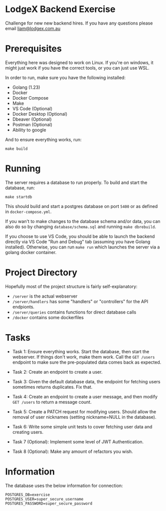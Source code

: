 # LodgeX Backend Exercise 

Challenge for new new backend hires. If you have any questions please email liam@lodgex.com.au

# Prerequisites 

Everything here was designed to work on Linux. If you're on windows, it might just work if you have the correct tools, or you can just use WSL.

In order to run, make sure you have the following installed:
* Golang (1.23)
* Docker
* Docker Compose
* Make
* VS Code (Optional) 
* Docker Desktop (Optional)
* Dbeaver (Optional)
* Postman (Optional) 
* Ability to google

And to ensure everything works, run:

```
make build
```

# Running 

The server requires a database to run properly. To build and start the database, run:

```
make startdb
```

This should build and start a postgres database on port `5400` or as defined in `docker-compose.yml`.

If you wan't to make changes to the database schema and/or data, you can also do so by changing `database/schema.sql` and running `make dbrebuild`.

If you choose to use VS Code, you should be able to launch the backend directly via VS Code "Run and Debug" tab (assuming you have Golang installed). Otherwise, you can run `make run` which launches the server via a golang docker container.

# Project Directory 

Hopefully most of the project structure is fairly self-explanatory:

* `/server` is the actual webserver 
* `/server/handlers` has some "handlers" or "controllers" for the API endpionts. 
* `/server/queries` contains functions for direct database calls 
* `/docker` contains some dockerfiles 

# Tasks 

* Task 1: Ensure everything works. Start the database, then start the webserver. If things don't work, make them work. Call the `GET /users` endpoint to make sure the pre-populated data comes back as expected.

* Task 2: Create an endpoint to create a user.

* Task 3: Given the default database data, the endpoint for fetching users sometimes returns duplicates. Fix that.

* Task 4: Create an endpoint to create a user message, and then modify `GET /users` to return a message count. 

* Task 5: Create a PATCH request for modifying users. Should allow the removal of user nicknames (setting nickname=NULL in the database). 

* Task 6: Write some simple unit tests to cover fetching user data and creating users.

* Task 7 (Optional): Implement some level of JWT Authentication.

* Task 8 (Optional): Make any amount of refactors you wish. 


# Information 

The database uses the below information for connection:

```
POSTGRES_DB=exercise
POSTGRES_USER=super_secure_username
POSTGRES_PASSWORD=super_secure_password
```





